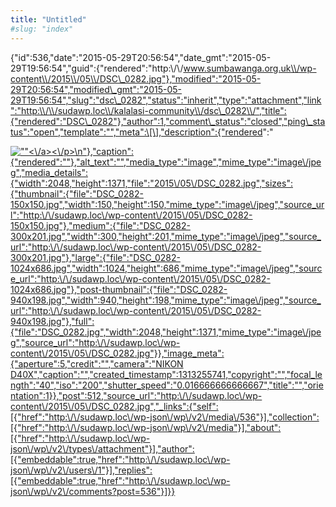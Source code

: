 ```yaml
---
title: "Untitled"
#slug: "index"
---
```


{"id":536,"date":"2015-05-29T20:56:54","date\_gmt":"2015-05-29T19:56:54","guid":{"rendered":"http:\\/\\/www.sumbawanga.org.uk\\/wp-content\\/2015\\/05\\/DSC\_0282.jpg"},"modified":"2015-05-29T20:56:54","modified\_gmt":"2015-05-29T19:56:54","slug":"dsc\_0282","status":"inherit","type":"attachment","link":"http:\\/\\/sudawp.loc\\/kalalasi-community\\/dsc\_0282\\/","title":{"rendered":"DSC\_0282"},"author":1,"comment\_status":"closed","ping\_status":"open","template":"","meta":\[\],"description":{"rendered":"

[![\"\"](\"http:\/\/sudawp.loc\/wp-content\/2015\/05\/DSC_0282-300x201.jpg\")<\\/a><\\/p>\\n"},"caption":{"rendered":""},"alt\_text":"","media\_type":"image","mime\_type":"image\\/jpeg","media\_details":{"width":2048,"height":1371,"file":"2015\\/05\\/DSC\_0282.jpg","sizes":{"thumbnail":{"file":"DSC\_0282-150x150.jpg","width":150,"height":150,"mime\_type":"image\\/jpeg","source\_url":"http:\\/\\/sudawp.loc\\/wp-content\\/2015\\/05\\/DSC\_0282-150x150.jpg"},"medium":{"file":"DSC\_0282-300x201.jpg","width":300,"height":201,"mime\_type":"image\\/jpeg","source\_url":"http:\\/\\/sudawp.loc\\/wp-content\\/2015\\/05\\/DSC\_0282-300x201.jpg"},"large":{"file":"DSC\_0282-1024x686.jpg","width":1024,"height":686,"mime\_type":"image\\/jpeg","source\_url":"http:\\/\\/sudawp.loc\\/wp-content\\/2015\\/05\\/DSC\_0282-1024x686.jpg"},"post-thumbnail":{"file":"DSC\_0282-940x198.jpg","width":940,"height":198,"mime\_type":"image\\/jpeg","source\_url":"http:\\/\\/sudawp.loc\\/wp-content\\/2015\\/05\\/DSC\_0282-940x198.jpg"},"full":{"file":"DSC\_0282.jpg","width":2048,"height":1371,"mime\_type":"image\\/jpeg","source\_url":"http:\\/\\/sudawp.loc\\/wp-content\\/2015\\/05\\/DSC\_0282.jpg"}},"image\_meta":{"aperture":5,"credit":"","camera":"NIKON D40X","caption":"","created\_timestamp":1313255741,"copyright":"","focal\_length":"40","iso":"200","shutter\_speed":"0.016666666666667","title":"","orientation":1}},"post":512,"source\_url":"http:\\/\\/sudawp.loc\\/wp-content\\/2015\\/05\\/DSC\_0282.jpg","\_links":{"self":\[{"href":"http:\\/\\/sudawp.loc\\/wp-json\\/wp\\/v2\\/media\\/536"}\],"collection":\[{"href":"http:\\/\\/sudawp.loc\\/wp-json\\/wp\\/v2\\/media"}\],"about":\[{"href":"http:\\/\\/sudawp.loc\\/wp-json\\/wp\\/v2\\/types\\/attachment"}\],"author":\[{"embeddable":true,"href":"http:\\/\\/sudawp.loc\\/wp-json\\/wp\\/v2\\/users\\/1"}\],"replies":\[{"embeddable":true,"href":"http:\\/\\/sudawp.loc\\/wp-json\\/wp\\/v2\\/comments?post=536"}\]}}](http:\/\/sudawp.loc\/wp-content\/2015\/05\/DSC_0282.jpg)